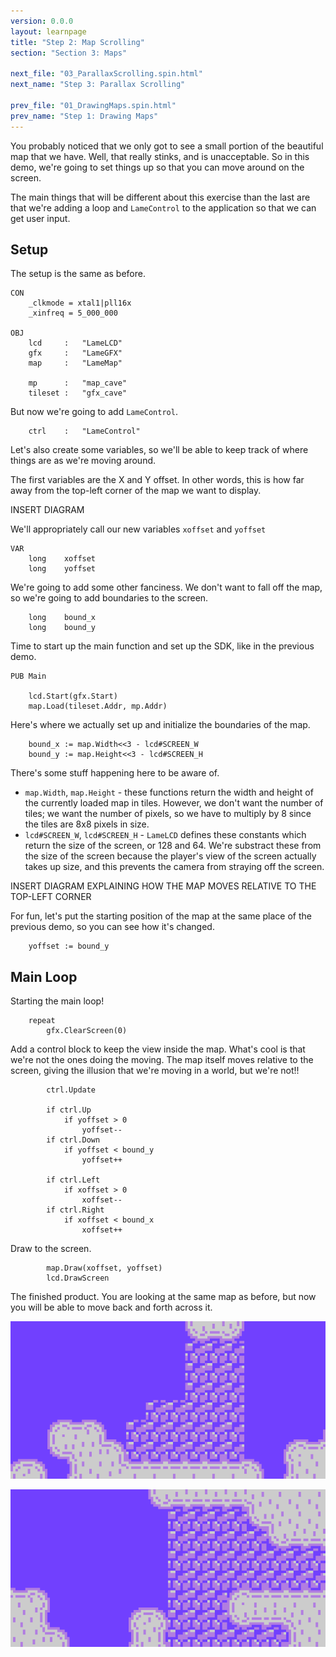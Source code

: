 ```yaml
---
version: 0.0.0
layout: learnpage
title: "Step 2: Map Scrolling"
section: "Section 3: Maps"

next_file: "03_ParallaxScrolling.spin.html"
next_name: "Step 3: Parallax Scrolling"

prev_file: "01_DrawingMaps.spin.html"
prev_name: "Step 1: Drawing Maps"
---
```


You probably noticed that we only got to see a small portion of the beautiful map that we have. Well, that really stinks, and is unacceptable. So in this demo, we're going to set things up so that you can move around on the screen.

The main things that will be different about this exercise than the last are that we're adding a loop and `LameControl` to the application so that we can get user input.

## Setup

The setup is the same as before.

    CON
        _clkmode = xtal1|pll16x
        _xinfreq = 5_000_000

    OBJ
        lcd     :   "LameLCD"
        gfx     :   "LameGFX"
        map     :   "LameMap"

        mp      :   "map_cave"
        tileset :   "gfx_cave"

But now we're going to add `LameControl`.

        ctrl    :   "LameControl"

Let's also create some variables, so we'll be able to keep track of where things are as we're moving around.

The first variables are the X and Y offset. In other words, this is how far away from the top-left corner of the map we want to display.

INSERT DIAGRAM

We'll appropriately call our new variables `xoffset` and `yoffset`

    VAR
        long    xoffset
        long    yoffset

We're going to add some other fanciness. We don't want to fall off the map, so we're going to add boundaries to the screen.

        long    bound_x
        long    bound_y

Time to start up the main function and set up the SDK, like in the previous demo.

    PUB Main

        lcd.Start(gfx.Start)
        map.Load(tileset.Addr, mp.Addr)

Here's where we actually set up and initialize the boundaries of the map.

        bound_x := map.Width<<3 - lcd#SCREEN_W
        bound_y := map.Height<<3 - lcd#SCREEN_H

There's some stuff happening here to be aware of.

 * `map.Width`, `map.Height` - these functions return the width and height of the currently loaded map in tiles. However, we don't want the number of tiles; we want the number of pixels, so we have to multiply by 8 since the tiles are 8x8 pixels in size.
 * `lcd#SCREEN_W`, `lcd#SCREEN_H` - `LameLCD` defines these constants which return the size of the screen, or 128 and 64. We're substract these from the size of the screen because the player's view of the screen actually takes up size, and this prevents the camera from straying off the screen.

 INSERT DIAGRAM EXPLAINING HOW THE MAP MOVES RELATIVE TO THE TOP-LEFT CORNER

For fun, let's put the starting position of the map at the same place of the previous demo, so you can see how it's changed.

        yoffset := bound_y

## Main Loop

Starting the main loop!

        repeat
            gfx.ClearScreen(0)

Add a control block to keep the view inside the map. What's cool is that we're not the ones doing the moving. The map itself moves relative to the screen, giving the illusion that we're moving in a world, but we're not!!

            ctrl.Update

            if ctrl.Up
                if yoffset > 0
                    yoffset--
            if ctrl.Down
                if yoffset < bound_y
                    yoffset++

            if ctrl.Left
                if xoffset > 0
                    xoffset--
            if ctrl.Right
                if xoffset < bound_x
                    xoffset++

Draw to the screen.

            map.Draw(xoffset, yoffset)
            lcd.DrawScreen

The finished product. You are looking at the same map as before, but now you will be able to move back and forth across it.

![Somewhere else.](screenshots/pic2.png)

![Somewhere more else.](screenshots/pic4.png)
